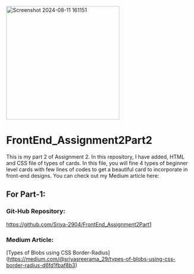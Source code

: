 
<img width="305" alt="Screenshot 2024-08-11 161151" src="https://github.com/user-attachments/assets/0940d97c-f674-46b9-ae04-3ca6d69382af">

# FrontEnd_Assignment2Part2

This is my part 2 of Assignment 2. In this repository, I have added, HTML and CSS file of types of cards. In this file, you will fine 4 types of beginner level cards with few lines of codes to get a beautiful card to incorporate in front-end designs.
You can check out my Medium article here: 

## For Part-1: 
### Git-Hub Repository: 
https://github.com/Sriya-2904/FrontEnd_Assignment2Part1
### Medium Article:
[Types of Blobs using CSS Border-Radius] (https://medium.com/@sriyasreerama_29/types-of-blobs-using-css-border-radius-d6fd1fbaf8b3)
